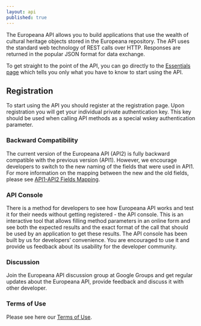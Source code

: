 ```yaml
---
layout: api
published: true
---
```



The Europeana API allows you to build applications that use the wealth of cultural heritage objects stored in the Europeana repository. The API uses the standard web technology of REST calls over HTTP. Responses are returned in the popular JSON format for data exchange.

To get straight to the point of the API, you can go directly to the [Essentials page](essentials) which tells you only what you have to know to start using the API.

## Registration
To start using the API you should register at the registration page. Upon registration you will get your individual private authentication key. This key should be used when calling API methods as a special wskey authentication parameter.

### Backward Compatibility

The current version of the Europeana API (API2) is fully backward compatible with the previous version (API1). However, we encourage developers to switch to the new naming of the fields that were used in API1. For more information on the mapping between the new and the old fields, please see [API1-API2 Fields Mapping](mapping).

### API Console

There is a method for developers to see how Europeana API works and test it for their needs without getting registered - the API console. This is an interactive tool that allows filling method parameters in an online form and see both the expected results and the exact format of the call that should be used by an application to get these results. The API console has been built by us for developers’ convenience. You are encouraged to use it and provide us feedback about its usability for the developer community.

### Discussion

Join the Europeana API discussion group at Google Groups and get regular updates about the Europeana API, provide feedback and discuss it with other developer.

### Terms of Use

Please see here our [Terms of Use](/http://labs.europeana.eu/api/terms).
